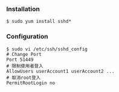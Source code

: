 ### Installation
```shell
$ sudo yum install sshd*
```

### Configuration
```shell
$ sudo vi /etc/ssh/sshd_config
# Change Port
Port 51449
# 限制使用者登入
AllowUsers userAccount1 userAccount2 ...
# 取消root登入
PermitRootLogin no
```
